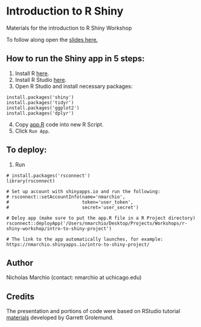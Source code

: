 # Introduction to R Shiny
Materials for the introduction to R Shiny Workshop

To follow along open the [slides here.](https://docs.google.com/presentation/d/1fuUIlfagMGkDzUlRQxjIImjY7mxgqqmS335MYzTqNbc/edit?usp=sharing)

## How to run the Shiny app in 5 steps:
1. Install R [here](https://cran.r-project.org/).
2. Install R Studio [here](https://www.rstudio.com/products/rstudio/download/).
3. Open R Studio and install necessary packages:
```
install.packages('shiny')
install.packages('tidyr')
install.packages('ggplot2')
install.packages('dplyr')
```
4. Copy [app.R]('https://raw.githubusercontent.com/rcc-uchicago/r-shiny-intro-workshop/master/app.R') code into new R Script.
5. Click `Run App`.

## To deploy:
1. Run 
```
# install.packages('rsconnect')
library(rsconnect)

# Set up account with shinyapps.io and run the following:
# rsconnect::setAccountInfo(name='nmarchio',
#                           token='user_token',
#                           secret='user_secret')

# Deloy app (make sure to put the app.R file in a R Project directory)
rsconnect::deployApp('/Users/nmarchio/Desktop/Projects/Workshops/r-shiny-workshop/intro-to-shiny-project')

# The link to the app automatically launches, for example: https://nmarchio.shinyapps.io/intro-to-shiny-project/
```

## Author
Nicholas Marchio (contact: nmarchio at uchicago.edu)

## Credits
The presentation and portions of code were based on RStudio tutorial [materials](https://shiny.rstudio.com/tutorial/) developed by Garrett Grolemund.
